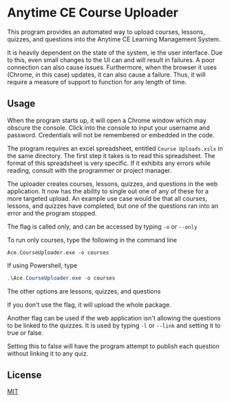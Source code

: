# Anytime CE Course Uploader

This program provides an automated way to upload courses, lessons, quizzes, and questions into the Anytime CE Learning Management System.

It is heavily dependent on the state of the system, ie the user interface. Due to this, even small changes to the UI can and will result in failures. A poor connection can also cause issues. Furthermore, when the browser it uses (Chrome, in this case) updates, it can also cause a failure. Thus, it will require a measure of support to function for any length of time.

## Usage

When the program starts up, it will open a Chrome window which may obscure the console. Click into the console to input your username and password. Credentials will not be remembered or embedded in the code.

The program requires an excel spreadsheet, entitled `Course Uploads.xslx` in the same directory. The first step it takes is to read this spreadsheet. The format of this spreadsheet is very specific. If it exhibits any errors while reading, consult with the programmer or project manager.

The uploader creates courses, lessons, quizzes, and questions in the web application. It now has the ability to single out one of any of these for a more targeted upload. An example use case would be that all courses, lessons, and quizzes have completed, but one of the questions ran into an error and the program stopped.

The flag is called only, and can be accessed by typing `-o` or `--only`

To run only courses, type the following in the command line

```console
Ace.CourseUploader.exe -o courses
```

If using Powershell, type

```powershell
.\Ace.CourseUploader.exe -o courses
```

The other options are lessons, quizzes, and questions

If you don't use the flag, it will upload the whole package.

Another flag can be used if the web application isn't allowing the questions to be linked to the quizzes. It is used by typing `-l` or `--link` and setting it to true or false.

Setting this to false will have the program attempt to publish each question without linking it to any quiz.

## License

[MIT](https://choosealicense.com/licenses/mit/)
